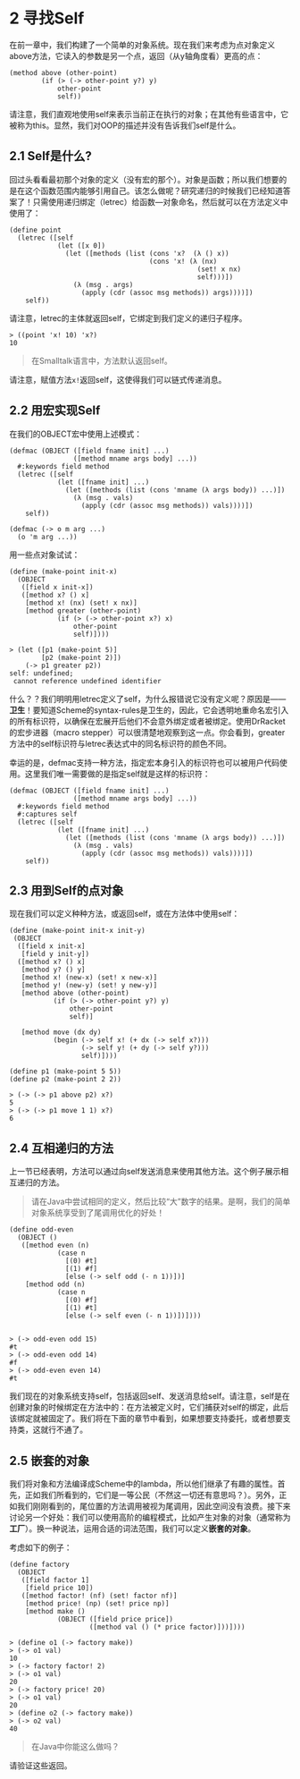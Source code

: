 # 2 寻找Self

在前一章中，我们构建了一个简单的对象系统。现在我们来考虑为点对象定义above方法，它读入的参数是另一个点，返回（从y轴角度看）更高的点：

```Racket
(method above (other-point)
        (if (> (-> other-point y?) y)
            other-point
            self))
```

请注意，我们直观地使用self来表示当前正在执行的对象；在其他有些语言中，它被称为this。显然，我们对OOP的描述并没有告诉我们self是什么。

## 2.1 Self是什么?

回过头看看最初那个对象的定义（没有宏的那个）。对象是函数；所以我们想要的是在这个函数范围内能够引用自己。该怎么做呢？研究递归的时候我们已经知道答案了！只需使用递归绑定（letrec）给函数—对象命名，然后就可以在方法定义中使用了：

```Racket
(define point
  (letrec ([self
            (let ([x 0])
              (let ([methods (list (cons 'x?  (λ () x))
                                   (cons 'x! (λ (nx)
                                               (set! x nx)
                                               self)))])
                (λ (msg . args)
                  (apply (cdr (assoc msg methods)) args))))])
    self))
```

请注意，letrec的主体就返回self，它绑定到我们定义的递归子程序。

```Racket
> ((point 'x! 10) 'x?)
10
```

> 在Smalltalk语言中，方法默认返回self。

请注意，赋值方法`x!`返回self，这使得我们可以链式传递消息。

## 2.2 用宏实现Self

在我们的OBJECT宏中使用上述模式：

```Racket
(defmac (OBJECT ([field fname init] ...)
                ([method mname args body] ...))
  #:keywords field method
  (letrec ([self
            (let ([fname init] ...)
              (let ([methods (list (cons 'mname (λ args body)) ...)])
                (λ (msg . vals)
                  (apply (cdr (assoc msg methods)) vals))))])
    self))
 
(defmac (-> o m arg ...)
  (o 'm arg ...))
```

用一些点对象试试：

```Racket
(define (make-point init-x)
  (OBJECT
   ([field x init-x])
   ([method x? () x]
    [method x! (nx) (set! x nx)]
    [method greater (other-point)
            (if (> (-> other-point x?) x)
                other-point
                self)])))
 
> (let ([p1 (make-point 5)]
        [p2 (make-point 2)])
    (-> p1 greater p2))
self: undefined;
 cannot reference undefined identifier
```

什么？？我们明明用letrec定义了self，为什么报错说它没有定义呢？原因是——**卫生**！要知道Scheme的syntax-rules是卫生的，因此，它会透明地重命名宏引入的所有标识符，以确保在宏展开后他们不会意外绑定或者被绑定。使用DrRacket的宏步进器（macro stepper）可以很清楚地观察到这一点。你会看到，greater方法中的self标识符与letrec表达式中的同名标识符的颜色不同。

幸运的是，defmac支持一种方法，指定宏本身引入的标识符也可以被用户代码使用。这里我们唯一需要做的是指定self就是这样的标识符：

```Racket
(defmac (OBJECT ([field fname init] ...)
                ([method mname args body] ...))
  #:keywords field method
  #:captures self
  (letrec ([self
            (let ([fname init] ...)
              (let ([methods (list (cons 'mname (λ args body)) ...)])
                (λ (msg . vals)
                  (apply (cdr (assoc msg methods)) vals))))])
    self))
```

## 2.3 用到Self的点对象

现在我们可以定义种种方法，或返回self，或在方法体中使用self：

```Racket
(define (make-point init-x init-y)
 (OBJECT
  ([field x init-x]
   [field y init-y])
  ([method x? () x]
   [method y? () y]
   [method x! (new-x) (set! x new-x)]
   [method y! (new-y) (set! y new-y)]
   [method above (other-point)
           (if (> (-> other-point y?) y)
               other-point
               self)]
 
   [method move (dx dy)
           (begin (-> self x! (+ dx (-> self x?)))
                  (-> self y! (+ dy (-> self y?)))
                  self)])))
 
(define p1 (make-point 5 5))
(define p2 (make-point 2 2))
 
> (-> (-> p1 above p2) x?)
5
> (-> (-> p1 move 1 1) x?)
6
```

## 2.4 互相递归的方法

上一节已经表明，方法可以通过向self发送消息来使用其他方法。这个例子展示相互递归的方法。

> 请在Java中尝试相同的定义，然后比较“大”数字的结果。是啊，我们的简单对象系统享受到了尾调用优化的好处！

```Racket
(define odd-even
  (OBJECT ()
   ([method even (n)
            (case n
              [(0) #t]
              [(1) #f]
              [else (-> self odd (- n 1))])]
    [method odd (n)
            (case n
              [(0) #f]
              [(1) #t]
              [else (-> self even (- n 1))])])))

 
> (-> odd-even odd 15)
#t
> (-> odd-even odd 14)
#f
> (-> odd-even even 14)
#t
```

我们现在的对象系统支持self，包括返回self、发送消息给self。请注意，self是在创建对象的时候绑定在方法中的：在方法被定义时，它们捕获对self的绑定，此后该绑定就被固定了。我们将在下面的章节中看到，如果想要支持委托，或者想要支持类，这就行不通了。

## 2.5 嵌套的对象

我们将对象和方法编译成Scheme中的lambda，所以他们继承了有趣的属性。首先，正如我们所看到的，它们是一等公民（不然这一切还有意思吗？）。另外，正如我们刚刚看到的，尾位置的方法调用被视为尾调用，因此空间没有浪费。接下来讨论另一个好处：我们可以使用高阶的编程模式，比如产生对象的对象（通常称为**工厂**）。换一种说法，运用合适的词法范围，我们可以定义**嵌套的对象**。

考虑如下的例子：

```Racket
(define factory
  (OBJECT
   ([field factor 1]
    [field price 10])
   ([method factor! (nf) (set! factor nf)]
    [method price! (np) (set! price np)]
    [method make ()
            (OBJECT ([field price price])
                    ([method val () (* price factor)]))])))

> (define o1 (-> factory make))
> (-> o1 val)
10
> (-> factory factor! 2)
> (-> o1 val)
20
> (-> factory price! 20)
> (-> o1 val)
20
> (define o2 (-> factory make))
> (-> o2 val)
40
```

> 在Java中你能这么做吗？

请验证这些返回。
